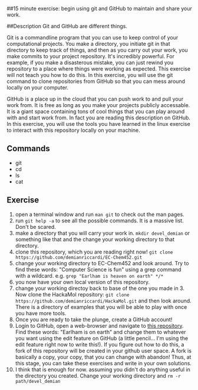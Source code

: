 ##15 minute exercise: begin using git and GitHub to maintain and share your work. 

##Description
Git and GitHub are different things.  

Git is a commandline program that you can use to keep control of your computational projects.  You make a directory, you initiate git in that directory to keep track of things, and then as you carry out your work, you make commits to your project repository.  It's incredibly powerful.  For example, if you make a disasterous mistake, you can just rewind you repository to a place where things were working as expected.  This exercise will not teach you how to do this.  In this exercise, you will use the git command to clone repositories from GitHub so that you can mess around locally on your computer.  

GitHub is a place up in the cloud that you can push work to and pull your work from.  It is free as long as you make your projects publicly accessable.  It is a giant space containing tons of cool things that you can play around with and start work from.  In fact you are reading this description on GitHub.  In this exercise, you will use the tools you have learned in the linux exercise to interact with this repository locally on your machine.  

## Commands
 * git 
 * cd
 * ls
 * cat

## Exercise
  1. open a terminal window and run `man git` to check out the man pages.
  2. run `git help -a` to see all the possible commands.  It is a massive list.  Don't be scared.
  3. make a directory that you will carry your work in.  `mkdir devel_demian` or something like that and the change your working directory to that directory.
  4. clone this repository, which you are reading right now! `git clone https://github.com/demianriccardi/EC-Chem452.git`
  5. change your working directory to EC-Chem452 and look around.  Try to find these words: "Computer Science is fun"
using a grep command with a wildcard.  e.g. `grep "Earlham is heaven on earth" */*`
  6. you now have your own local version of this repository.  
  7. change your working directoy back to base of the one you made in 3.  Now clone the HackaMol repository: `git clone https://github.com/demianriccardi/HackaMol.git` and then look around.  There is a directory of examples that you will be able to play with once you have more tools.
  8. Once you are ready to take the plunge, create a GitHub account!
  9. Login to GitHub, open a web-browser and navigate to [this repository](https://github.com/demianriccardi/EC-Chem452).  Find these words: "Earlham is on earth" and change them to whatever you want using the edit feature on GitHub (a little pencil... I'm using the edit feature right now to write this!).  If you figure out how to do this, a fork of this repository will be created in your github user space.  A fork is basically a copy, your copy, that you can change with abandon!  Thus, at this stage, you can take these exercises and write in your own solutions.   
  10. I think that is enough for now.  assuming you didn't do anything useful in the directory you created.  Change your working directory and `rm -r path/devel_demian` 

